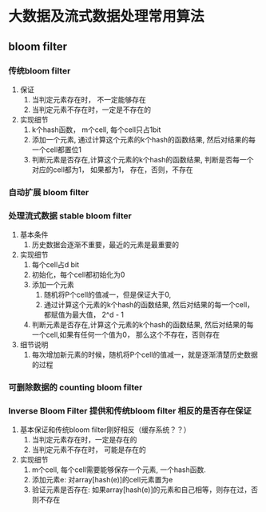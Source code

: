 # 大数据及流式数据处理常用算法
## bloom filter
### 传统bloom filter
1. 保证
    1. 当判定元素存在时， 不一定能够存在
    2. 当判定元素不存在时，一定是不存在的
2. 实现细节
    1. k个hash函数， m个cell, 每个cell只占1bit
    2. 添加一个元素, 通过计算这个元素的k个hash的函数结果, 然后对结果的每一个cell都置位1
    3. 判断元素是否存在,计算这个元素的k个hash的函数结果, 判断是否每一个对应的cell都为1， 如果都为1， 存在，否则，不存在
    
### 自动扩展 bloom filter
### 处理流式数据 stable bloom filter
1. 基本条件
    1. 历史数据会逐渐不重要，最近的元素是最重要的
2. 实现细节
    1. 每个cell占d bit 
    2. 初始化，每个cell都初始化为0
    3. 添加一个元素
        1. 随机将P个cell的值减一，但是保证大于0,
        2. 通过计算这个元素的k个hash的函数结果, 然后对结果的每一个cell，都赋值为最大值， 2^d - 1
    4. 判断元素是否存在,计算这个元素的k个hash的函数结果, 然后对结果的每一个cell,如果有任何一个值为0， 那么这个不存在，否则存在
3. 细节说明
    1. 每次增加新元素的时候，随机将P个cell的值减一，就是逐渐清楚历史数据的过程

### 可删除数据的 counting bloom filter
### Inverse Bloom Filter 提供和传统bloom filter 相反的是否存在保证
1. 基本保证和传统bloom filter刚好相反（缓存系统？？）
    1. 当判定元素存在时，一定是存在的
    2. 当判定元素不存在时， 可能是存在的
2. 实现细节
    1. m个cell, 每个cell需要能够保存一个元素, 一个hash函数.
    2. 添加元素e: 对array[hash(e)]的cell元素置为e
    3. 验证元素是否存在: 如果array[hash(e)]的元素和自己相等，则存在过，否则不存在
